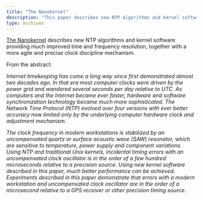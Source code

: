 ```yaml
---
title: "The Nanokernel"
description: "This paper describes new NTP algorithms and kernel software providing much improved time and frequency resolution, together with a more agile and precise clock discipline mechanism."
type: archives
---
```


[The Nanokernel](/reflib/papers/nano/nano2.pdf) describes new NTP algorithms and kernel software providing much improved time and frequency resolution, together with a more agile and precise clock discipline mechanism.

From the abstract:

_Internet timekeeping has come a long way since first demonstrated almost two decades ago. In that era most computer clocks were driven by the power grid and wandered several seconds per day relative to UTC. As computers and the Internet became ever faster, hardware and software synchronization technology became much more sophisticated. The Network Time Protocol (NTP) evolved over four versions with ever better accuracy now limited only by the underlying computer hardware clock and adjustment mechanism._

_The clock frequency in modern workstations is stabilized by an uncompensated quartz or surface acoustic wave (SAW) resonator, which are sensitive to temperature, power supply and component variations. Using NTP and traditional Unix kernels, incidental timing errors with an uncompensated clock oscillator is in the order of a few hundred microseconds relative to a precision source. Using new kernel software described in this paper, much better performance can be achieved. Experiments described in this paper demonstrate that errors with a modern workstation and uncompensated clock oscillator are in the order of a microsecond relative to a GPS receiver or other precision timing source._

<br>